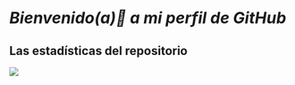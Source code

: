 # ___Bienvenido(a)👋 a mi perfil de **GitHub**___  

 

## Las estadísticas del repositorio

![](https://nirzak-streak-stats.vercel.app/?user=Alex-MRdevV&theme=aura&viewType=compact)
